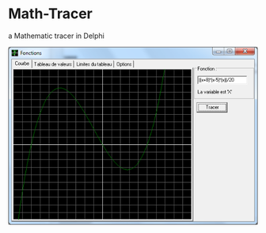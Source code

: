 Math-Tracer
===========

a Mathematic tracer in Delphi

<img src="https://github.com/Dark-Skull-Software/Math-Tracer/blob/master/Screenshot/mathtrace.png?raw=true">
